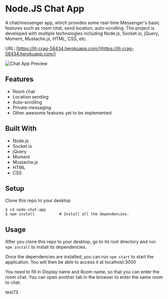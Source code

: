 Node.JS Chat App
================

A chat/messenger app, which provides some real-time Messenger's basic features such as room chat, send location, auto-scrolling. The project is developed with multiple technologies including Node.js, Socket.io, jQuery, Moment, Mustache.js, HTML, CSS, etc.


URL: [https://lit-crag-58434.herokuapp.com/](https://lit-crag-58434.herokuapp.com/)

![Chat App Preview](node-chat-app.png)

Features
--------

- Room chat
- Location sending
- Auto-scrolling
- Private messaging
- Other awesome features yet to be implemented

Built With
----------

* Node.js 
* Socket.io
* jQuery
* Moment
* Mustache.js
* HTML
* CSS

Setup
-----

Clone this repo to your desktop

```
$ cd node-chat-app
$ npm install 			# Install all the dependencies.
```

Usage
-----

After you clone this repo to your desktop, go to its root directory and run `npm install` to install its dependencies.

Once the dependencies are installed, you can run  `npm start` to start the application. You will then be able to access it at localhost:3000

You need to fill in Display name and Room name, so that you can enter the room chat. You can open another tab in the browser to enter the same room to chat.

test73
